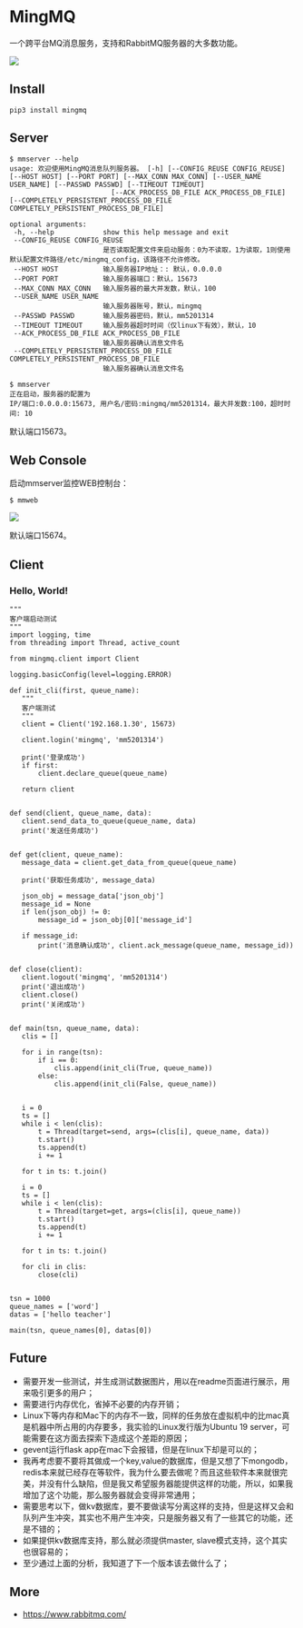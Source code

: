 # MingMQ

一个跨平台MQ消息服务，支持和RabbitMQ服务器的大多数功能。

![](http://serv_pro:3000/zswj123/MingMQ/raw/master/logo.jpg)

## Install

```
pip3 install mingmq
```

## Server

```
$ mmserver --help
usage: 欢迎使用MingMQ消息队列服务器。 [-h] [--CONFIG_REUSE CONFIG_REUSE] [--HOST HOST] [--PORT PORT] [--MAX_CONN MAX_CONN] [--USER_NAME USER_NAME] [--PASSWD PASSWD] [--TIMEOUT TIMEOUT]
                         [--ACK_PROCESS_DB_FILE ACK_PROCESS_DB_FILE] [--COMPLETELY_PERSISTENT_PROCESS_DB_FILE COMPLETELY_PERSISTENT_PROCESS_DB_FILE]

optional arguments:
 -h, --help            show this help message and exit
 --CONFIG_REUSE CONFIG_REUSE
                       是否读取配置文件来启动服务：0为不读取，1为读取，1则使用默认配置文件路径/etc/mingmq_config，该路径不允许修改。
 --HOST HOST           输入服务器IP地址：: 默认，0.0.0.0
 --PORT PORT           输入服务器端口：默认，15673
 --MAX_CONN MAX_CONN   输入服务器的最大并发数，默认，100
 --USER_NAME USER_NAME
                       输入服务器账号，默认，mingmq
 --PASSWD PASSWD       输入服务器密码，默认，mm5201314
 --TIMEOUT TIMEOUT     输入服务器超时时间（仅linux下有效），默认，10
 --ACK_PROCESS_DB_FILE ACK_PROCESS_DB_FILE
                       输入服务器确认消息文件名
 --COMPLETELY_PERSISTENT_PROCESS_DB_FILE COMPLETELY_PERSISTENT_PROCESS_DB_FILE
                       输入服务器确认消息文件名

$ mmserver
正在启动，服务器的配置为
IP/端口:0.0.0.0:15673, 用户名/密码:mingmq/mm5201314，最大并发数:100，超时时间: 10
```

默认端口15673。

## Web Console

启动mmserver监控WEB控制台：

```
$ mmweb
```

![](http://serv_pro:3000/zswj123/MingMQ/raw/master/web_console.png)

默认端口15674。

## Client

### Hello, World!

```
"""
客户端启动测试
"""
import logging, time
from threading import Thread, active_count

from mingmq.client import Client

logging.basicConfig(level=logging.ERROR)

def init_cli(first, queue_name):
   """
   客户端测试
   """
   client = Client('192.168.1.30', 15673)

   client.login('mingmq', 'mm5201314')

   print('登录成功')
   if first:
       client.declare_queue(queue_name)

   return client


def send(client, queue_name, data):
   client.send_data_to_queue(queue_name, data)
   print('发送任务成功')


def get(client, queue_name):
   message_data = client.get_data_from_queue(queue_name)

   print('获取任务成功', message_data)

   json_obj = message_data['json_obj']
   message_id = None
   if len(json_obj) != 0:
       message_id = json_obj[0]['message_id']

   if message_id:
       print('消息确认成功', client.ack_message(queue_name, message_id))


def close(client):
   client.logout('mingmq', 'mm5201314')
   print('退出成功')
   client.close()
   print('关闭成功')


def main(tsn, queue_name, data):
   clis = []

   for i in range(tsn):
       if i == 0:
           clis.append(init_cli(True, queue_name))
       else:
           clis.append(init_cli(False, queue_name))


   i = 0
   ts = []
   while i < len(clis):
       t = Thread(target=send, args=(clis[i], queue_name, data))
       t.start()
       ts.append(t)
       i += 1

   for t in ts: t.join()

   i = 0
   ts = []
   while i < len(clis):
       t = Thread(target=get, args=(clis[i], queue_name))
       t.start()
       ts.append(t)
       i += 1

   for t in ts: t.join()

   for cli in clis:
       close(cli)


tsn = 1000
queue_names = ['word']
datas = ['hello teacher']

main(tsn, queue_names[0], datas[0])
```

## Future

* 需要开发一些测试，并生成测试数据图片，用以在readme页面进行展示，用来吸引更多的用户；
* 需要进行内存优化，省掉不必要的内存开销；
* Linux下等内存和Mac下的内存不一致，同样的任务放在虚拟机中的比mac真是机器中所占用的内存要多，我实验的Linux发行版为Ubuntu 19 server，可能需要在这方面去探索下造成这个差距的原因；
* gevent运行flask app在mac下会报错，但是在linux下却是可以的；
* 我再考虑要不要将其做成一个key,value的数据库，但是又想了下mongodb，redis本来就已经存在等软件，我为什么要去做呢？而且这些软件本来就很完美，并没有什么缺陷，但是我又希望服务器能提供这样的功能，所以，如果我增加了这个功能，那么服务器就会变得非常通用；
* 需要思考以下，做kv数据库，要不要做读写分离这样的支持，但是这样又会和队列产生冲突，其实也不用产生冲突，只是服务器又有了一些其它的功能，还是不错的；
* 如果提供kv数据库支持，那么就必须提供master, slave模式支持，这个其实也很容易的；
* 至少通过上面的分析，我知道了下一个版本该去做什么了；


## More

* https://www.rabbitmq.com/